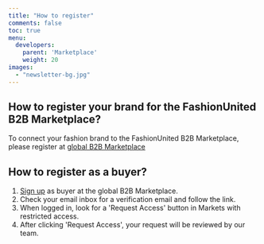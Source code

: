 ```yaml
---
title: "How to register"
comments: false
toc: true
menu:
  developers:
    parent: 'Marketplace'
    weight: 20
images:
  - "newsletter-bg.jpg"
---
```


## How to register your brand for the FashionUnited B2B Marketplace?

To connect your fashion brand to the FashionUnited B2B Marketplace, please register at [global B2B Marketplace](https://fashionunited.com/marketplace/brands/)

## How to register as a buyer?

1. [Sign up](https://fashionunited.com/marketplace/buyers/) as buyer at the global B2B Marketplace.
2. Check your email inbox for a verification email and follow the link.
3. When logged in, look for a 'Request Access' button in Markets with restricted access.
4. After clicking 'Request Access', your request will be reviewed by our team.
